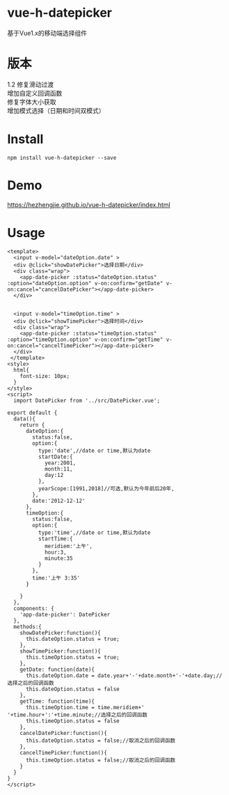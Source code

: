 # vue-h-datepicker
基于Vue1.x的移动端选择组件

# 版本
1.2
 修复滑动过渡  
 增加自定义回调函数  
 修复字体大小获取  
 增加模式选择（日期和时间双模式）

# Install
    npm install vue-h-datepicker --save

# Demo

https://hezhengjie.github.io/vue-h-datepicker/index.html

# Usage

    <template>
      <input v-model="dateOption.date" >
      <div @click="showDatePicker">选择日期</div>
      <div class="wrap">
        <app-date-picker :status="dateOption.status" :option="dateOption.option" v-on:confirm="getDate" v-on:cancel="cancelDatePicker"></app-date-picker>
      </div>


      <input v-model="timeOption.time" >
      <div @click="showTimePicker">选择时间</div>
      <div class="wrap">
        <app-date-picker :status="timeOption.status" :option="timeOption.option" v-on:confirm="getTime" v-on:cancel="cancelTimePicker"></app-date-picker>
      </div>
     </template>
    <style>
      html{
        font-size: 10px;
      }
    </style>
    <script>
      import DatePicker from '../src/DatePicker.vue';

    export default {
      data(){
        return {
          dateOption:{
            status:false,
            option:{
              type:'date',//date or time,默认为date
              startDate:{
                year:2001,
                month:11,
                day:12
              },
              yearScope:[1991,2018]//可选,默认为今年前后20年,
            },
            date:'2012-12-12'
          },
          timeOption:{
            status:false,
            option:{
              type:'time',//date or time,默认为date
              startTime:{
                meridiem:'上午',
                hour:3,
                minute:35
              }
            },
            time:'上午 3:35'
          }

        }
      },
      components: {
        'app-date-picker': DatePicker
      },
      methods:{
        showDatePicker:function(){
          this.dateOption.status = true;
        },
        showTimePicker:function(){
          this.timeOption.status = true;
        },
        getDate: function(date){
          this.dateOption.date = date.year+'-'+date.month+'-'+date.day;//选择之后的回调函数
          this.dateOption.status = false
        },
        getTime: function(time){
          this.timeOption.time = time.meridiem+' '+time.hour+':'+time.minute;//选择之后的回调函数
          this.timeOption.status = false
        },
        cancelDatePicker:function(){
          this.dateOption.status = false;//取消之后的回调函数
        },
        cancelTimePicker:function(){
          this.timeOption.status = false;//取消之后的回调函数
        }
      }
    }
    </script>

